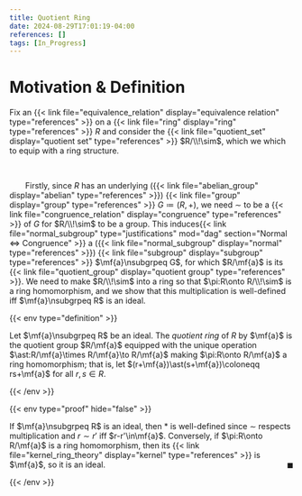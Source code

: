 ```yaml
---
title: Quotient Ring
date: 2024-08-29T17:01:19-04:00
references: []
tags: [In_Progress]
---
```


# Motivation & Definition

Fix an {{< link file="equivalence_relation" display="equivalence relation" type="references" >}} on a {{< link file="ring" display="ring" type="references" >}} $R$ and consider the {{< link file="quotient_set" display="quotient set" type="references" >}} $R/\\!\sim$, which we which to equip with a ring structure.

<br>

&emsp;&emsp;Firstly, since $R$ has an underlying ({{< link file="abelian_group" display="abelian" type="references" >}}) {{< link file="group" display="group" type="references" >}} $G\coloneqq(R,+)$, we need $\sim$ to be a {{< link file="congruence_relation" display="congruence" type="references" >}} of $G$ for $R/\\!\sim$ to be a group. This induces{{< link file="normal_subgroup" type="justifications" mod="dag" section="Normal $\Leftrightarrow$ Congruence" >}} a ({{< link file="normal_subgroup" display="normal" type="references" >}}) {{< link file="subgroup" display="subgroup" type="references" >}} $\mf{a}\nsubgrpeq G$, for which $R/\mf{a}$ is its {{< link file="quotient_group" display="quotient group" type="references" >}}. We need to make $R/\\!\sim$ into a ring so that $\pi:R\onto R/\\!\sim$ is a ring homomorphism, and we show that this multiplication is well-defined iff $\mf{a}\nsubgrpeq R$ is an ideal.

{{< env type="definition" >}}

Let $\mf{a}\nsubgrpeq R$ be an ideal. The *quotient ring* of $R$ by $\mf{a}$ is the quotient group $R/\mf{a}$ equipped with the unique operation $\ast:R/\mf{a}\times R/\mf{a}\to R/\mf{a}$ making $\pi:R\onto R/\mf{a}$ a ring homomorphism; that is, let $(r+\mf{a})\ast(s+\mf{a})\coloneqq rs+\mf{a}$ for all $r,s\in R$.

{{< /env >}}

{{< env type="proof" hide="false" >}}

If $\mf{a}\nsubgrpeq R$ is an ideal, then $\ast$ is well-defined since $\sim$ respects multiplication and $r\sim r'$ iff $r-r'\in\mf{a}$. Conversely, if $\pi:R\onto R/\mf{a}$ is a ring homomorphism, then its {{< link file="kernel_ring_theory" display="kernel" type="references" >}} is $\mf{a}$, so it is an ideal.<span style="float:right;">$\blacksquare$</span>

{{< /env >}}
